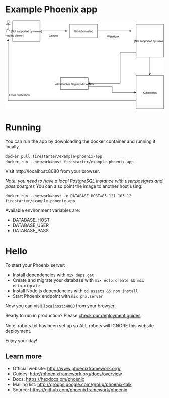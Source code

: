 # Example Phoenix app

![build pipeline](./build_pipeline.svg)

# Running

You can run the app by downloading the docker container and running it locally.
```
docker pull firestarter/example-phoenix-app
docker run --network=host firestarter/example-phoenix-app
```
Visit http://localhost:8080 from your browser.

*Note: you need to have a local PostgreSQL instance with user:postgres and pass:postgres*
You can also point the image to another host using:
```
docker run --network=host -e DATABASE_HOST=85.121.103.12 firestarter/example-phoenix-app
```
Available environment variables are:
  * DATABASE_HOST
  * DATABASE_USER
  * DATABASE_PASS

# Hello

To start your Phoenix server:

  * Install dependencies with `mix deps.get`
  * Create and migrate your database with `mix ecto.create && mix ecto.migrate`
  * Install Node.js dependencies with `cd assets && npm install`
  * Start Phoenix endpoint with `mix phx.server`

Now you can visit [`localhost:4000`](http://localhost:4000) from your browser.

Ready to run in production? Please [check our deployment guides](http://www.phoenixframework.org/docs/deployment).

Note: robots.txt has been set up so ALL robots will IGNORE this website deployment.

Enjoy your day!

## Learn more

  * Official website: http://www.phoenixframework.org/
  * Guides: http://phoenixframework.org/docs/overview
  * Docs: https://hexdocs.pm/phoenix
  * Mailing list: http://groups.google.com/group/phoenix-talk
  * Source: https://github.com/phoenixframework/phoenix
